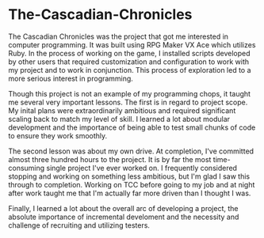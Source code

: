 The-Cascadian-Chronicles
========================
The Cascadian Chronicles was the project that got me interested in computer programming.  It was built using RPG Maker VX Ace which utilizes Ruby.  In the process of working on the game, I installed scripts developed by other users that required customization and configuration to work with my project and to work in conjunction.  This process of exploration led to a more serious interest in programming.  

Though this project is not an example of my programming chops, it taught me several very important lessons.  The first is in regard to project scope.  My inital plans were extraordinarily ambitious and required significant scaling back to match my level of skill.  I learned a lot about modular development and the importance of being able to test small chunks of code to ensure they work smoothly.  

The second lesson was about my own drive.  At completion, I've committed almost three hundred hours to the project.  It is by far the most time-consuming single project I've ever worked on.  I frequently considered stopping and working on something less ambitious, but I'm glad I saw this through to completion.  Working on TCC before going to my job and at night after work taught me that I'm actually far more driven than I thought I was.  

Finally, I learned a lot about the overall arc of developing a project, the absolute importance of incremental develoment and the necessity and challenge of recruiting and utilizing testers.  

